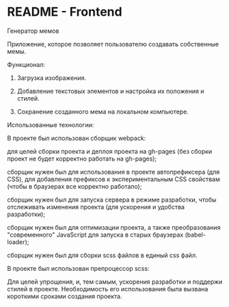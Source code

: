 # README - Frontend

Генератор мемов 


Приложение, которое позволяет пользователю создавать собственные мемы. 


Функционал:


1. Загрузка изображения.


2. Добавление текстовых элементов и настройка их положения и стилей. 


3. Сохранение созданного мема на локальном компьютере.


Использованные технологии:


В проекте был использован сборщик webpack: 

для целей сборки проекта и деплоя проекта на gh-pages (без сборки проект не будет корректно работать на gh-pages);

сборщик нужен был для использования в проекте автопрефиксера (для CSS), для добавления префиксов к экспериментальным CSS свойствам (чтобы в браузерах все корректно работало);

сборщик нужен был для запуска сервера в режиме разработки, чтобы отслеживать изменения проекта (для ускорения и удобства разработки);

сборщик нужен был для оптимизации проекта, а также преобразования "современного" JavaScript для запуска в старых браузерах (babel-loader);

сборщик нужен был для сборки scss файлов в единый css файл.


В проекте был использован препроцессор scss: 

Для целей упрощения, и, тем самым, ускорения разработки и поддержи стилей в проекте. Необходимость его использования была вызвана короткими сроками создания проекта.

